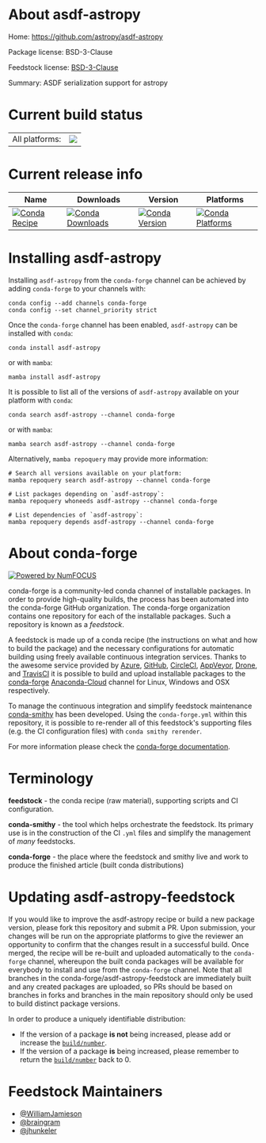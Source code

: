 About asdf-astropy
==================

Home: https://github.com/astropy/asdf-astropy

Package license: BSD-3-Clause

Feedstock license: [BSD-3-Clause](https://github.com/conda-forge/asdf-astropy-feedstock/blob/main/LICENSE.txt)

Summary: ASDF serialization support for astropy

Current build status
====================


<table><tr><td>All platforms:</td>
    <td>
      <a href="https://dev.azure.com/conda-forge/feedstock-builds/_build/latest?definitionId=15695&branchName=main">
        <img src="https://dev.azure.com/conda-forge/feedstock-builds/_apis/build/status/asdf-astropy-feedstock?branchName=main">
      </a>
    </td>
  </tr>
</table>

Current release info
====================

| Name | Downloads | Version | Platforms |
| --- | --- | --- | --- |
| [![Conda Recipe](https://img.shields.io/badge/recipe-asdf--astropy-green.svg)](https://anaconda.org/conda-forge/asdf-astropy) | [![Conda Downloads](https://img.shields.io/conda/dn/conda-forge/asdf-astropy.svg)](https://anaconda.org/conda-forge/asdf-astropy) | [![Conda Version](https://img.shields.io/conda/vn/conda-forge/asdf-astropy.svg)](https://anaconda.org/conda-forge/asdf-astropy) | [![Conda Platforms](https://img.shields.io/conda/pn/conda-forge/asdf-astropy.svg)](https://anaconda.org/conda-forge/asdf-astropy) |

Installing asdf-astropy
=======================

Installing `asdf-astropy` from the `conda-forge` channel can be achieved by adding `conda-forge` to your channels with:

```
conda config --add channels conda-forge
conda config --set channel_priority strict
```

Once the `conda-forge` channel has been enabled, `asdf-astropy` can be installed with `conda`:

```
conda install asdf-astropy
```

or with `mamba`:

```
mamba install asdf-astropy
```

It is possible to list all of the versions of `asdf-astropy` available on your platform with `conda`:

```
conda search asdf-astropy --channel conda-forge
```

or with `mamba`:

```
mamba search asdf-astropy --channel conda-forge
```

Alternatively, `mamba repoquery` may provide more information:

```
# Search all versions available on your platform:
mamba repoquery search asdf-astropy --channel conda-forge

# List packages depending on `asdf-astropy`:
mamba repoquery whoneeds asdf-astropy --channel conda-forge

# List dependencies of `asdf-astropy`:
mamba repoquery depends asdf-astropy --channel conda-forge
```


About conda-forge
=================

[![Powered by
NumFOCUS](https://img.shields.io/badge/powered%20by-NumFOCUS-orange.svg?style=flat&colorA=E1523D&colorB=007D8A)](https://numfocus.org)

conda-forge is a community-led conda channel of installable packages.
In order to provide high-quality builds, the process has been automated into the
conda-forge GitHub organization. The conda-forge organization contains one repository
for each of the installable packages. Such a repository is known as a *feedstock*.

A feedstock is made up of a conda recipe (the instructions on what and how to build
the package) and the necessary configurations for automatic building using freely
available continuous integration services. Thanks to the awesome service provided by
[Azure](https://azure.microsoft.com/en-us/services/devops/), [GitHub](https://github.com/),
[CircleCI](https://circleci.com/), [AppVeyor](https://www.appveyor.com/),
[Drone](https://cloud.drone.io/welcome), and [TravisCI](https://travis-ci.com/)
it is possible to build and upload installable packages to the
[conda-forge](https://anaconda.org/conda-forge) [Anaconda-Cloud](https://anaconda.org/)
channel for Linux, Windows and OSX respectively.

To manage the continuous integration and simplify feedstock maintenance
[conda-smithy](https://github.com/conda-forge/conda-smithy) has been developed.
Using the ``conda-forge.yml`` within this repository, it is possible to re-render all of
this feedstock's supporting files (e.g. the CI configuration files) with ``conda smithy rerender``.

For more information please check the [conda-forge documentation](https://conda-forge.org/docs/).

Terminology
===========

**feedstock** - the conda recipe (raw material), supporting scripts and CI configuration.

**conda-smithy** - the tool which helps orchestrate the feedstock.
                   Its primary use is in the construction of the CI ``.yml`` files
                   and simplify the management of *many* feedstocks.

**conda-forge** - the place where the feedstock and smithy live and work to
                  produce the finished article (built conda distributions)


Updating asdf-astropy-feedstock
===============================

If you would like to improve the asdf-astropy recipe or build a new
package version, please fork this repository and submit a PR. Upon submission,
your changes will be run on the appropriate platforms to give the reviewer an
opportunity to confirm that the changes result in a successful build. Once
merged, the recipe will be re-built and uploaded automatically to the
`conda-forge` channel, whereupon the built conda packages will be available for
everybody to install and use from the `conda-forge` channel.
Note that all branches in the conda-forge/asdf-astropy-feedstock are
immediately built and any created packages are uploaded, so PRs should be based
on branches in forks and branches in the main repository should only be used to
build distinct package versions.

In order to produce a uniquely identifiable distribution:
 * If the version of a package **is not** being increased, please add or increase
   the [``build/number``](https://docs.conda.io/projects/conda-build/en/latest/resources/define-metadata.html#build-number-and-string).
 * If the version of a package **is** being increased, please remember to return
   the [``build/number``](https://docs.conda.io/projects/conda-build/en/latest/resources/define-metadata.html#build-number-and-string)
   back to 0.

Feedstock Maintainers
=====================

* [@WilliamJamieson](https://github.com/WilliamJamieson/)
* [@braingram](https://github.com/braingram/)
* [@jhunkeler](https://github.com/jhunkeler/)

